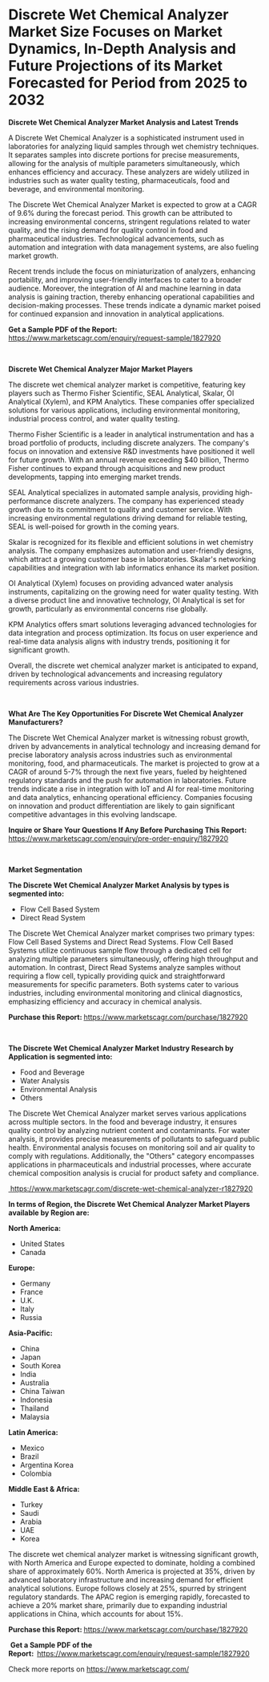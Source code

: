 <p><h1>Discrete Wet Chemical Analyzer Market Size Focuses on Market Dynamics, In-Depth Analysis and Future Projections of its Market Forecasted for Period from 2025 to 2032</h1></p><p><strong>Discrete Wet Chemical Analyzer Market Analysis and Latest Trends</strong></p>
<p><p>A Discrete Wet Chemical Analyzer is a sophisticated instrument used in laboratories for analyzing liquid samples through wet chemistry techniques. It separates samples into discrete portions for precise measurements, allowing for the analysis of multiple parameters simultaneously, which enhances efficiency and accuracy. These analyzers are widely utilized in industries such as water quality testing, pharmaceuticals, food and beverage, and environmental monitoring.</p><p>The Discrete Wet Chemical Analyzer Market is expected to grow at a CAGR of 9.6% during the forecast period. This growth can be attributed to increasing environmental concerns, stringent regulations related to water quality, and the rising demand for quality control in food and pharmaceutical industries. Technological advancements, such as automation and integration with data management systems, are also fueling market growth. </p><p>Recent trends include the focus on miniaturization of analyzers, enhancing portability, and improving user-friendly interfaces to cater to a broader audience. Moreover, the integration of AI and machine learning in data analysis is gaining traction, thereby enhancing operational capabilities and decision-making processes. These trends indicate a dynamic market poised for continued expansion and innovation in analytical applications.</p></p>
<p><strong>Get a Sample PDF of the Report:&nbsp;</strong> <a href="https://www.marketscagr.com/enquiry/request-sample/1827920?utm_campaign=2991&utm_medium=2&utm_source=Github&utm_content=ia&utm_term=12042025&utm_id=discrete-wet-chemical-analyzer">https://www.marketscagr.com/enquiry/request-sample/1827920</a></p>
<p>&nbsp;</p>
<p><strong>Discrete Wet Chemical Analyzer Major Market Players</strong></p>
<p><p>The discrete wet chemical analyzer market is competitive, featuring key players such as Thermo Fisher Scientific, SEAL Analytical, Skalar, OI Analytical (Xylem), and KPM Analytics. These companies offer specialized solutions for various applications, including environmental monitoring, industrial process control, and water quality testing.</p><p>Thermo Fisher Scientific is a leader in analytical instrumentation and has a broad portfolio of products, including discrete analyzers. The company's focus on innovation and extensive R&D investments have positioned it well for future growth. With an annual revenue exceeding $40 billion, Thermo Fisher continues to expand through acquisitions and new product developments, tapping into emerging market trends.</p><p>SEAL Analytical specializes in automated sample analysis, providing high-performance discrete analyzers. The company has experienced steady growth due to its commitment to quality and customer service. With increasing environmental regulations driving demand for reliable testing, SEAL is well-poised for growth in the coming years.</p><p>Skalar is recognized for its flexible and efficient solutions in wet chemistry analysis. The company emphasizes automation and user-friendly designs, which attract a growing customer base in laboratories. Skalar's networking capabilities and integration with lab informatics enhance its market position.</p><p>OI Analytical (Xylem) focuses on providing advanced water analysis instruments, capitalizing on the growing need for water quality testing. With a diverse product line and innovative technology, OI Analytical is set for growth, particularly as environmental concerns rise globally.</p><p>KPM Analytics offers smart solutions leveraging advanced technologies for data integration and process optimization. Its focus on user experience and real-time data analysis aligns with industry trends, positioning it for significant growth.</p><p>Overall, the discrete wet chemical analyzer market is anticipated to expand, driven by technological advancements and increasing regulatory requirements across various industries.</p></p>
<p>&nbsp;</p>
<p><strong>What Are The Key Opportunities For Discrete Wet Chemical Analyzer Manufacturers?</strong></p>
<p><p>The Discrete Wet Chemical Analyzer market is witnessing robust growth, driven by advancements in analytical technology and increasing demand for precise laboratory analysis across industries such as environmental monitoring, food, and pharmaceuticals. The market is projected to grow at a CAGR of around 5-7% through the next five years, fueled by heightened regulatory standards and the push for automation in laboratories. Future trends indicate a rise in integration with IoT and AI for real-time monitoring and data analytics, enhancing operational efficiency. Companies focusing on innovation and product differentiation are likely to gain significant competitive advantages in this evolving landscape.</p></p>
<p><strong>Inquire or Share Your Questions If Any Before Purchasing This Report:</strong> <a href="https://www.marketscagr.com/enquiry/pre-order-enquiry/1827920?utm_campaign=2991&utm_medium=2&utm_source=Github&utm_content=ia&utm_term=12042025&utm_id=discrete-wet-chemical-analyzer">https://www.marketscagr.com/enquiry/pre-order-enquiry/1827920</a></p>
<p>&nbsp;</p>
<p><strong>Market Segmentation</strong></p>
<p><strong>The Discrete Wet Chemical Analyzer Market Analysis by types is segmented into:</strong></p>
<p><ul><li>Flow Cell Based System</li><li>Direct Read System</li></ul></p>
<p><p>The Discrete Wet Chemical Analyzer market comprises two primary types: Flow Cell Based Systems and Direct Read Systems. Flow Cell Based Systems utilize continuous sample flow through a dedicated cell for analyzing multiple parameters simultaneously, offering high throughput and automation. In contrast, Direct Read Systems analyze samples without requiring a flow cell, typically providing quick and straightforward measurements for specific parameters. Both systems cater to various industries, including environmental monitoring and clinical diagnostics, emphasizing efficiency and accuracy in chemical analysis.</p></p>
<p><strong>Purchase this Report:&nbsp;</strong><a href="https://www.marketscagr.com/purchase/1827920?utm_campaign=2991&utm_medium=2&utm_source=Github&utm_content=ia&utm_term=12042025&utm_id=discrete-wet-chemical-analyzer">https://www.marketscagr.com/purchase/1827920</a></p>
<p>&nbsp;</p>
<p><strong>The Discrete Wet Chemical Analyzer Market Industry Research by Application is segmented into:</strong></p>
<p><ul><li>Food and Beverage</li><li>Water Analysis</li><li>Environmental Analysis</li><li>Others</li></ul></p>
<p><p>The Discrete Wet Chemical Analyzer market serves various applications across multiple sectors. In the food and beverage industry, it ensures quality control by analyzing nutrient content and contaminants. For water analysis, it provides precise measurements of pollutants to safeguard public health. Environmental analysis focuses on monitoring soil and air quality to comply with regulations. Additionally, the "Others" category encompasses applications in pharmaceuticals and industrial processes, where accurate chemical composition analysis is crucial for product safety and compliance.</p></p>
<p><a href="https://www.marketscagr.com/discrete-wet-chemical-analyzer-r1827920?utm_campaign=2991&utm_medium=2&utm_source=Github&utm_content=ia&utm_term=12042025&utm_id=discrete-wet-chemical-analyzer">&nbsp;https://www.marketscagr.com/discrete-wet-chemical-analyzer-r1827920</a></p>
<p><strong>In terms of Region, the Discrete Wet Chemical Analyzer Market Players available by Region are:</strong></p>
<p>
    <p> <strong> North America: </strong>
        <ul>
            <li>United States</li>
            <li>Canada</li>
        </ul>
        </p> 
    <p> <strong> Europe: </strong>
        <ul>
            <li>Germany</li>
            <li>France</li>
            <li>U.K.</li>
            <li>Italy</li>
            <li>Russia</li>
        </ul>
        </p> 
    <p> <strong> Asia-Pacific: </strong>
        <ul>
            <li>China</li>
            <li>Japan</li>
            <li>South Korea</li>
            <li>India</li>
            <li>Australia</li>
            <li>China Taiwan</li>
            <li>Indonesia</li>
            <li>Thailand</li>
            <li>Malaysia</li>
        </ul>
        </p> 
    <p> <strong> Latin America: </strong>
        <ul>
            <li>Mexico</li>
            <li>Brazil</li>
            <li>Argentina Korea</li>
            <li>Colombia</li>
        </ul>
        </p> 
    <p> <strong> Middle East & Africa: </strong>
        <ul>
            <li>Turkey</li>
            <li>Saudi</li>
            <li>Arabia</li>
            <li>UAE</li>
            <li>Korea</li>
        </ul>
    </p>
    </p>
<p><p>The discrete wet chemical analyzer market is witnessing significant growth, with North America and Europe expected to dominate, holding a combined share of approximately 60%. North America is projected at 35%, driven by advanced laboratory infrastructure and increasing demand for efficient analytical solutions. Europe follows closely at 25%, spurred by stringent regulatory standards. The APAC region is emerging rapidly, forecasted to achieve a 20% market share, primarily due to expanding industrial applications in China, which accounts for about 15%.</p></p>
<p><strong>Purchase this Report: </strong><a href="https://www.marketscagr.com/purchase/1827920?utm_campaign=2991&utm_medium=2&utm_source=Github&utm_content=ia&utm_term=12042025&utm_id=discrete-wet-chemical-analyzer">https://www.marketscagr.com/purchase/1827920</a></p>
<p>&nbsp;<strong>Get a Sample PDF of the Report:&nbsp;&nbsp;</strong><a href="https://www.marketscagr.com/enquiry/request-sample/1827920?utm_campaign=2991&utm_medium=2&utm_source=Github&utm_content=ia&utm_term=12042025&utm_id=discrete-wet-chemical-analyzer">https://www.marketscagr.com/enquiry/request-sample/1827920</a></p>
<p><strong></strong></p>
<p>Check more reports on <a href="https://www.marketscagr.com/?utm_campaign=2991&utm_medium=2&utm_source=Github&utm_content=ia&utm_term=12042025&utm_id=discrete-wet-chemical-analyzer">https://www.marketscagr.com/</a></p>